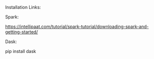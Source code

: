 Installation Links:

Spark:

https://intellipaat.com/tutorial/spark-tutorial/downloading-spark-and-getting-started/

Dask:

pip install dask
